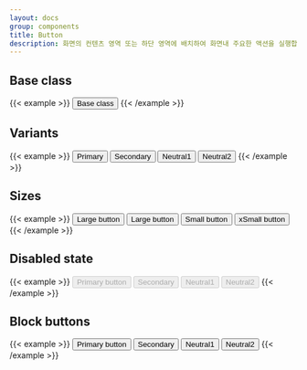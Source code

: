 ```yaml
---
layout: docs
group: components
title: Button
description: 화면의 컨텐츠 영역 또는 하단 영역에 배치하여 화면내 주요한 액션을 실행합니다.
---
```


## Base class

{{< example >}}
<button type="button" class="btn">Base class</button>
{{< /example >}}

## Variants

{{< example >}}
<button type="button" class="btn btn-primary">Primary</button>
<button type="button" class="btn btn-secondary">Secondary</button>
<button type="button" class="btn btn-neutral1">Neutral1</button>
<button type="button" class="btn btn-neutral2">Neutral2</button>
{{< /example >}}

## Sizes

{{< example >}}
<button type="button" class="btn btn-primary btn-lg">Large button</button>
<button type="button" class="btn btn-secondary btn-lg">Large button</button>
<button type="button" class="btn btn-neutral1 btn-sm">Small button</button>
<button type="button" class="btn btn-neutral2 btn-xs">xSmall button</button>
{{< /example >}}

## Disabled state

{{< example >}}
<button type="button" class="btn btn-primary" disabled>Primary button</button>
<button type="button" class="btn btn-secondary" disabled>Secondary</button>
<button type="button" class="btn btn-neutral1" disabled>Neutral1</button>
<button type="button" class="btn btn-neutral2" disabled>Neutral2</button>
{{< /example >}}

## Block buttons

{{< example >}}
<button type="button" class="btn btn-primary">Primary button</button>
<button type="button" class="btn btn-secondary">Secondary</button>
<button type="button" class="btn btn-neutral1">Neutral1</button>
<button type="button" class="btn btn-neutral2">Neutral2</button>
{{< /example >}}
